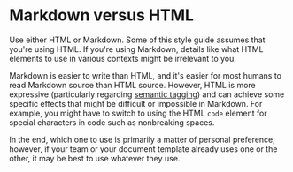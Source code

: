 





# Markdown versus HTML  

Use either HTML or Markdown. Some of this style guide assumes that you're using HTML. If you're
using Markdown, details like what HTML elements to use in various contexts might be
irrelevant to you.

Markdown is easier to write than HTML, and it's easier for most humans to
read Markdown source than HTML source. However, HTML is more expressive
(particularly regarding [semantic tagging](/style/semantic-tagging))
and can achieve some specific effects that might be difficult or impossible in
Markdown. For example, you might have to switch to using the HTML `code` element
for special characters in code such as nonbreaking spaces.

In the end, which one to use is primarily a matter of personal preference;
however, if your team or your document template already uses one or the other,
it may be best to use whatever they use.






